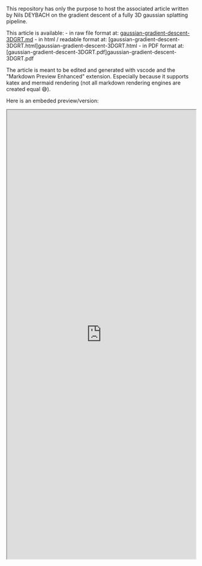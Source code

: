 This repository has only the purpose to host the associated article written by Nils DEYBACH on the gradient descent of a fully 3D gaussian splatting pipeline.

This article is available:
    - in raw file format at: [gaussian-gradient-descent-3DGRT.md](gaussian-gradient-descent-3DGRT.md)
    - in html / readable format at: [gaussian-gradient-descent-3DGRT.html]gaussian-gradient-descent-3DGRT.html
    - in PDF format at: [gaussian-gradient-descent-3DGRT.pdf]gaussian-gradient-descent-3DGRT.pdf

The article is meant to be edited and generated with vscode and the "Markdown Preview Enhanced" extension. Especially because it supports katex and mermaid rendering (not all markdown rendering engines are created equal 😅).

Here is an embeded preview/version:

<iframe src="https://github.com/ndeybach/gaussian-gradient-descent-3DGRT/gaussian-gradient-descent-3DGRT.html" width="100%" height="1200"></iframe>

